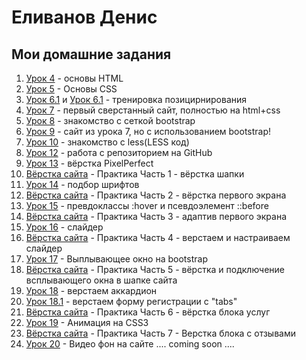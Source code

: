 # Еливанов Денис
## Мои домашние задания

1. [Урок 4](https://terhoor.github.io/lesson_4/ "Урок 4" ) - основы HTML
2. [Урок 5](https://terhoor.github.io/lesson_5 "Урок 5" ) - Основы CSS
3. [Урок 6.1](https://terhoor.github.io/lesson_6.1 "Урок 6.1" ) и [Урок 6.1](https://terhoor.github.io/lesson_6.2 "Урок 6.2" ) - тренировка позицирнирования
4. [Урок 7](https://terhoor.github.io/lesson_7 "Урок 7" ) - первый сверстанный сайт, полностью на html+css
5. [Урок 8](https://terhoor.github.io/lesson_8 "Урок 8" ) - знакомство с сеткой bootstrap
6. [Урок 9](https://terhoor.github.io/lesson_9 "Урок 9" ) - сайт из урока 7, но с использованием bootstrap!
7. [Урок 10](https://github.com/terhoor/terhoor.github.io/blob/master/lesson_10/main.less/ "Урок 10" ) - знакомство с less(LESS код)
8. [Урок 12](https://github.com/terhoor/terhoor.github.io "Урок 12" ) - работа с репозиторием на GitHub
9. [Урок 13](https://terhoor.github.io/lesson_13 "Урок 13" ) - вёрстка PixelPerfect
10. [Вёрстка сайта](https://terhoor.github.io/lesson_13.1 "практика" ) - Практика Часть 1 - вёрстка шапки
11. [Урок 14](https://terhoor.github.io/lesson_14/ "Урок 14" ) - подбор шрифтов
12. [Вёрстка сайта](https://terhoor.github.io/lesson_14.2/ "практика" ) - Практика Часть 2 - вёрстка первого экрана
13. [Урок 15](https://terhoor.github.io/lesson_15/ "Урок 15" ) - превдоклассы :hover и псевдоэлемент ::before
14. [Вёрстка сайта](https://terhoor.github.io/lesson_15.3/ "практика" ) - Практика Часть 3 - адаптив первого экрана
15. [Урок 16](https://terhoor.github.io/lesson_16/ "Урок 16" ) - слайдер
16. [Вёрстка сайта](https://terhoor.github.io/lesson_16.4/ "практика" ) - Практика Часть 4 - верстаем и настраиваем слайдер
17. [Урок 17](https://terhoor.github.io/lesson_17/ "Урок 17" ) - Выплывающее окно на bootstrap
18. [Вёрстка сайта](https://terhoor.github.io/lesson_17.5/ "практика" ) - Практика Часть 5 - вёрстка и подключение всплывающего окна в шапке сайта
19. [Урок 18](https://terhoor.github.io/lesson_18/ "Урок 18" ) - верстаем аккардион
20. [Урок 18.1](https://terhoor.github.io/lesson_18.1/ "Урок 18.1" ) - верстаем форму регистрации с "tabs"
21. [Вёрстка сайта](https://terhoor.github.io/lesson_18.6/ "практика" ) - Практика Часть 6 - вёрстка блока услуг
22. [Урок 19](https://terhoor.github.io/lesson_19/ "урок 19" ) - Анимация на CSS3
23. [Вёрстка сайта](https://terhoor.github.io/lesson_19.7/ "практика" ) - Практика Часть 7 - Верстка блока с отзывами
24. [Урок 20](https://terhoor.github.io/lesson_20/ "урок 20" ) - Видео фон на сайте
.... coming soon ....